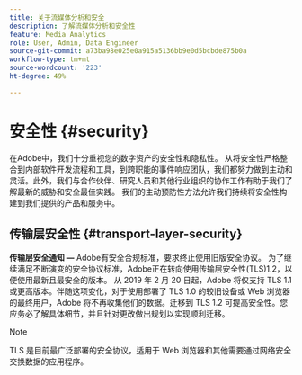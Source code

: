 ```yaml
---
title: 关于流媒体分析和安全
description: 了解流媒体分析和安全性
feature: Media Analytics
role: User, Admin, Data Engineer
source-git-commit: a73ba98e025e0a915a5136bb9e0d5bcbde875b0a
workflow-type: tm+mt
source-wordcount: '223'
ht-degree: 49%

---
```




# 安全性 {#security}

在Adobe中，我们十分重视您的数字资产的安全性和隐私性。 从将安全性严格整合到内部软件开发流程和工具，到跨职能的事件响应团队，我们都努力做到主动和灵活。此外，我们与合作伙伴、研究人员和其他行业组织的协作工作有助于我们了解最新的威胁和安全最佳实践。 我们的主动预防性方法允许我们持续将安全性构建到我们提供的产品和服务中。


## 传输层安全性 {#transport-layer-security}

**传输层安全通知 —** Adobe有安全合规标准，要求终止使用旧版安全协议。 为了继续满足不断演变的安全协议标准，Adobe正在转向使用传输层安全性(TLS)1.2，以便使用最新且最安全的版本。 从 2019 年 2 月 20 日起，Adobe 将仅支持 TLS 1.1 或更高版本。伴随这项变化，对于使用部署了 TLS 1.0 的较旧设备或 Web 浏览器的最终用户，Adobe 将不再收集他们的数据。迁移到 TLS 1.2 可提高安全性。您应务必了解具体细节，并且针对更改做出规划以实现顺利迁移。

>[!NOTE]
>
>TLS 是目前最广泛部署的安全协议，适用于 Web 浏览器和其他需要通过网络安全交换数据的应用程序。
